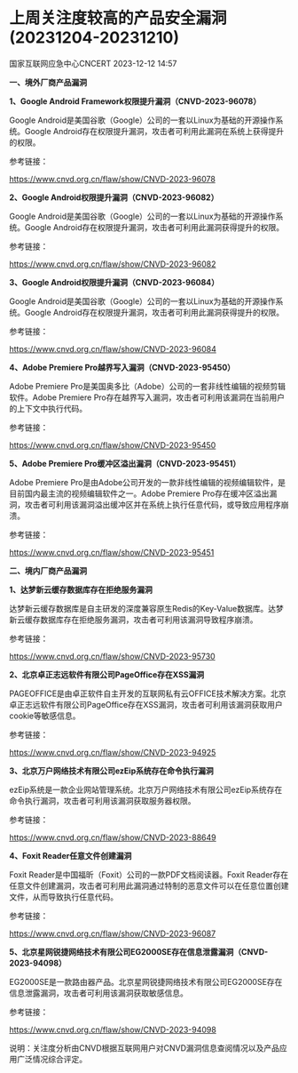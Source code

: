 #  上周关注度较高的产品安全漏洞(20231204-20231210)   
 国家互联网应急中心CNCERT   2023-12-12 14:57  
  
**一、境外厂商产品漏洞**  
  
**1、Google Android Framework权限提升漏洞（CNVD-2023-96078）**  
  
Google Android是美国谷歌（Google）公司的一套以Linux为基础的开源操作系统。Google Android存在权限提升漏洞，攻击者可利用此漏洞在系统上获得提升的权限。  
  
参考链接：  
  
https://www.cnvd.org.cn/flaw/show/CNVD-2023-96078  
  
**2、Google Android权限提升漏洞（CNVD-2023-96082）**  
  
Google Android是美国谷歌（Google）公司的一套以Linux为基础的开源操作系统。Google Android存在权限提升漏洞，攻击者可利用此漏洞获得提升的权限。  
  
参考链接：  
  
https://www.cnvd.org.cn/flaw/show/CNVD-2023-96082  
  
**3、Google Android权限提升漏洞（CNVD-2023-96084）**  
  
Google Android是美国谷歌（Google）公司的一套以Linux为基础的开源操作系统。Google Android存在权限提升漏洞，攻击者可利用此漏洞获得提升的权限。  
  
参考链接：  
  
https://www.cnvd.org.cn/flaw/show/CNVD-2023-96084  
  
**4、Adobe Premiere Pro越界写入漏洞（CNVD-2023-95450）**  
  
Adobe Premiere Pro是美国奥多比（Adobe）公司的一套非线性编辑的视频剪辑软件。Adobe Premiere Pro存在越界写入漏洞，攻击者可利用该漏洞在当前用户的上下文中执行代码。  
  
参考链接：  
  
https://www.cnvd.org.cn/flaw/show/CNVD-2023-95450  
  
**5、Adobe Premiere Pro缓冲区溢出漏洞（CNVD-2023-95451）**  
  
Adobe Premiere Pro是由Adobe公司开发的一款非线性编辑的视频编辑软件，是目前国内最主流的视频编辑软件之一。Adobe Premiere Pro存在缓冲区溢出漏洞，攻击者可利用该漏洞溢出缓冲区并在系统上执行任意代码，或导致应用程序崩溃。  
  
参考链接：  
  
https://www.cnvd.org.cn/flaw/show/CNVD-2023-95451  
  
  
**二、境内厂商产品漏洞**  
  
**1、达梦新云缓存数据库存在拒绝服务漏洞**  
  
达梦新云缓存数据库是自主研发的深度兼容原生Redis的Key-Value数据库。达梦新云缓存数据库存在拒绝服务漏洞，攻击者可利用该漏洞导致程序崩溃。  
  
参考链接：  
  
https://www.cnvd.org.cn/flaw/show/CNVD-2023-95730  
  
**2、北京卓正志远软件有限公司PageOffice存在XSS漏洞**  
  
PAGEOFFICE是由卓正软件自主开发的互联网私有云OFFICE技术解决方案。北京卓正志远软件有限公司PageOffice存在XSS漏洞，攻击者可利用该漏洞获取用户cookie等敏感信息。  
  
参考链接：  
  
https://www.cnvd.org.cn/flaw/show/CNVD-2023-94925  
  
**3、北京万户网络技术有限公司ezEip系统存在命令执行漏洞**  
  
ezEip系统是一款企业网站管理系统。北京万户网络技术有限公司ezEip系统存在命令执行漏洞，攻击者可利用该漏洞获取服务器权限。  
  
参考链接：  
  
https://www.cnvd.org.cn/flaw/show/CNVD-2023-88649  
  
**4、Foxit Reader任意文件创建漏洞**  
  
Foxit Reader是中国福昕（Foxit）公司的一款PDF文档阅读器。Foxit Reader存在任意文件创建漏洞，攻击者可利用此漏洞通过特制的恶意文件可以在任意位置创建文件，从而导致执行任意代码。  
  
参考链接：  
  
https://www.cnvd.org.cn/flaw/show/CNVD-2023-96087  
  
**5、北京星网锐捷网络技术有限公司EG2000SE存在信息泄露漏洞（CNVD-2023-94098）**  
  
EG2000SE是一款路由器产品。北京星网锐捷网络技术有限公司EG2000SE存在信息泄露漏洞，攻击者可利用该漏洞获取敏感信息。  
  
参考链接：  
  
https://www.cnvd.org.cn/flaw/show/CNVD-2023-94098  
  
  
说明：关注度分析由CNVD根据互联网用户对CNVD漏洞信息查阅情况以及产品应用广泛情况综合评定。  
  
